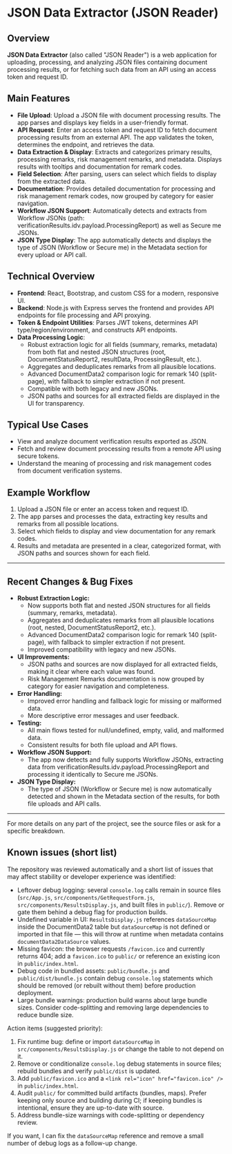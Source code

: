 # JSON Data Extractor (JSON Reader)

## Overview

**JSON Data Extractor** (also called "JSON Reader") is a web application for uploading, processing, and analyzing JSON files containing document processing results, or for fetching such data from an API using an access token and request ID.

## Main Features

- **File Upload**: Upload a JSON file with document processing results. The app parses and displays key fields in a user-friendly format.
- **API Request**: Enter an access token and request ID to fetch document processing results from an external API. The app validates the token, determines the endpoint, and retrieves the data.
- **Data Extraction & Display**: Extracts and categorizes primary results, processing remarks, risk management remarks, and metadata. Displays results with tooltips and documentation for remark codes.
- **Field Selection**: After parsing, users can select which fields to display from the extracted data.
- **Documentation**: Provides detailed documentation for processing and risk management remark codes, now grouped by category for easier navigation.
- **Workflow JSON Support**: Automatically detects and extracts from Workflow JSONs (path: verificationResults.idv.payload.ProcessingReport) as well as Secure me JSONs.
- **JSON Type Display**: The app automatically detects and displays the type of JSON (Workflow or Secure me) in the Metadata section for every upload or API call.

## Technical Overview

- **Frontend**: React, Bootstrap, and custom CSS for a modern, responsive UI.
- **Backend**: Node.js with Express serves the frontend and provides API endpoints for file processing and API proxying.
- **Token & Endpoint Utilities**: Parses JWT tokens, determines API type/region/environment, and constructs API endpoints.
- **Data Processing Logic**: 
  - Robust extraction logic for all fields (summary, remarks, metadata) from both flat and nested JSON structures (root, DocumentStatusReport2, resultData, ProcessingResult, etc.).
  - Aggregates and deduplicates remarks from all plausible locations.
  - Advanced DocumentData2 comparison logic for remark 140 (split-page), with fallback to simpler extraction if not present.
  - Compatible with both legacy and new JSONs.
  - JSON paths and sources for all extracted fields are displayed in the UI for transparency.

## Typical Use Cases

- View and analyze document verification results exported as JSON.
- Fetch and review document processing results from a remote API using secure tokens.
- Understand the meaning of processing and risk management codes from document verification systems.

## Example Workflow

1. Upload a JSON file or enter an access token and request ID.
2. The app parses and processes the data, extracting key results and remarks from all possible locations.
3. Select which fields to display and view documentation for any remark codes.
4. Results and metadata are presented in a clear, categorized format, with JSON paths and sources shown for each field.

---

## Recent Changes & Bug Fixes

- **Robust Extraction Logic:**
  - Now supports both flat and nested JSON structures for all fields (summary, remarks, metadata).
  - Aggregates and deduplicates remarks from all plausible locations (root, nested, DocumentStatusReport2, etc.).
  - Advanced DocumentData2 comparison logic for remark 140 (split-page), with fallback to simpler extraction if not present.
  - Improved compatibility with legacy and new JSONs.
- **UI Improvements:**
  - JSON paths and sources are now displayed for all extracted fields, making it clear where each value was found.
  - Risk Management Remarks documentation is now grouped by category for easier navigation and completeness.
- **Error Handling:**
  - Improved error handling and fallback logic for missing or malformed data.
  - More descriptive error messages and user feedback.
- **Testing:**
  - All main flows tested for null/undefined, empty, valid, and malformed data.
  - Consistent results for both file upload and API flows.
- **Workflow JSON Support:**
  - The app now detects and fully supports Workflow JSONs, extracting data from verificationResults.idv.payload.ProcessingReport and processing it identically to Secure me JSONs.
- **JSON Type Display:**
  - The type of JSON (Workflow or Secure me) is now automatically detected and shown in the Metadata section of the results, for both file uploads and API calls.

---

For more details on any part of the project, see the source files or ask for a specific breakdown.

## Known issues (short list)

The repository was reviewed automatically and a short list of issues that may affect stability or developer experience was identified:

- Leftover debug logging: several `console.log` calls remain in source files (`src/App.js`, `src/components/GetRequestForm.js`, `src/components/ResultsDisplay.js`, and built files in `public/`). Remove or gate them behind a debug flag for production builds.
- Undefined variable in UI: `ResultsDisplay.js` references `dataSourceMap` inside the DocumentData2 table but `dataSourceMap` is not defined or imported in that file — this will throw at runtime when metadata contains `documentData2DataSource` values.
- Missing favicon: the browser requests `/favicon.ico` and currently returns 404; add a `favicon.ico` to `public/` or reference an existing icon in `public/index.html`.
- Debug code in bundled assets: `public/bundle.js` and `public/dist/bundle.js` contain debug `console.log` statements which should be removed (or rebuilt without them) before production deployment.
- Large bundle warnings: production build warns about large bundle sizes. Consider code-splitting and removing large dependencies to reduce bundle size.

Action items (suggested priority):

1. Fix runtime bug: define or import `dataSourceMap` in `src/components/ResultsDisplay.js` or change the table to not depend on it.
2. Remove or conditionalize `console.log` debug statements in source files; rebuild bundles and verify `public/dist` is updated.
3. Add `public/favicon.ico` and a `<link rel="icon" href="favicon.ico" />` in `public/index.html`.
4. Audit `public/` for committed build artifacts (bundles, maps). Prefer keeping only source and building during CI; if keeping bundles is intentional, ensure they are up-to-date with source.
5. Address bundle-size warnings with code-splitting or dependency review.

If you want, I can fix the `dataSourceMap` reference and remove a small number of debug logs as a follow-up change.
